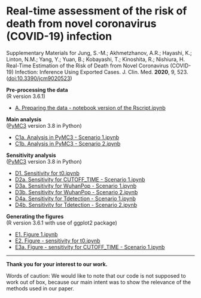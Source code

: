 # Real-time assessment of the risk of death from novel coronavirus (COVID-19) infection

Supplementary Materials for Jung, S.-M.; Akhmetzhanov, A.R.; Hayashi, K.; Linton, N.M.; Yang, Y.; Yuan, B.; Kobayashi, T.; Kinoshita, R.; Nishiura, H. Real-Time Estimation of the Risk of Death from Novel Coronavirus (COVID-19) Infection: Inference Using Exported Cases. J. Clin. Med. **2020**, 9, 523. ([doi:10.3390/jcm9020523](http://dx.doi.org/10.3390/jcm9020523))
 
**Pre-processing the data**</br>(R version 3.6.1)
* [A. Preparing the data - notebook version of the Rscript.ipynb](https://nbviewer.jupyter.org/github/aakhmetz/WuhanCFR2020/blob/master/scripts/A.%20Preparing%20the%20data%20-%20notebook%20version%20of%20the%20Rscript.ipynb)
 
**Main analysis**</br>([PyMC3](https://docs.pymc.io/) version 3.8 in Python)
* [C1a. Analysis in PyMC3 - Scenario 1.ipynb](https://nbviewer.jupyter.org/github/aakhmetz/WuhanCFR2020/blob/master/scripts/C1a.%20Analysis%20in%20PyMC3%20-%20Scenario%201.ipynb)
* [C1b. Analysis in PyMC3 - Scenario 2.ipynb](https://nbviewer.jupyter.org/github/aakhmetz/WuhanCFR2020/blob/master/scripts/C1b.%20Analysis%20in%20PyMC3%20-%20Scenario%202.ipynb)

**Sensitivity analysis**</br>([PyMC3](https://docs.pymc.io/) version 3.8 in Python)
* [D1. Sensitivity for t0.ipynb](https://nbviewer.jupyter.org/github/aakhmetz/WuhanCFR2020/blob/master/scripts/D1.%20Sensitivity%20for%20t0.ipynb)
* [D2a. Sensitivity for CUTOFF_TIME - Scenario 1.ipynb](https://nbviewer.jupyter.org/github/aakhmetz/WuhanCFR2020/blob/master/scripts/D2a.%20Sensitivity%20for%20CUTOFF_TIME%20-%20Scenario%201.ipynb)
* [D3a. Sensitivity for WuhanPop - Scenario 1.ipynb](https://nbviewer.jupyter.org/github/aakhmetz/WuhanCFR2020/blob/master/scripts/D3a.%20Sensitivity%20for%20WuhanPop%20-%20Scenario%201.ipynb)
* [D3b. Sensitivity for WuhanPop - Scenario 2.ipynb](https://nbviewer.jupyter.org/github/aakhmetz/WuhanCFR2020/blob/master/scripts/D3b.%20Sensitivity%20for%20WuhanPop%20-%20Scenario%202.ipynb)
* [D4a. Sensitivity for Tdetection - Scenario 1.ipynb](https://nbviewer.jupyter.org/github/aakhmetz/WuhanCFR2020/blob/master/scripts/D4a.%20Sensitivity%20for%20Tdetection%20-%20Scenario%201.ipynb)
* [D4b. Sensitivity for Tdetection - Scenario 2.ipynb](https://nbviewer.jupyter.org/github/aakhmetz/WuhanCFR2020/blob/master/scripts/D4b.%20Sensitivity%20for%20Tdetection%20-%20Scenario%202.ipynb)

**Generating the figures**</br>(R version 3.6.1 with use of ggplot2 package)
* [E1. Figure 1.ipynb](https://nbviewer.jupyter.org/github/aakhmetz/WuhanCFR2020/blob/master/scripts/E1.%20Figure%201.ipynb)
* [E2. Figure - sensitivity for t0.ipynb](https://nbviewer.jupyter.org/github/aakhmetz/WuhanCFR2020/blob/master/scripts/E2.%20Figure%20-%20sensitivity%20for%20t0.ipynb)
* [E3a. Figure - sensitivity for CUTOFF_TIME - Scenario 1.ipynb](https://nbviewer.jupyter.org/github/aakhmetz/WuhanCFR2020/blob/master/scripts/E3a.%20Figure%20-%20sensitivity%20for%20CUTOFF_TIME%20-%20Scenario%201.ipynb)


 
------
**Thank you for your interest to our work.**

Words of caution: We would like to note that our code is not supposed to work out of box, because our main intent was to show the relevance of the methods used in our paper.

